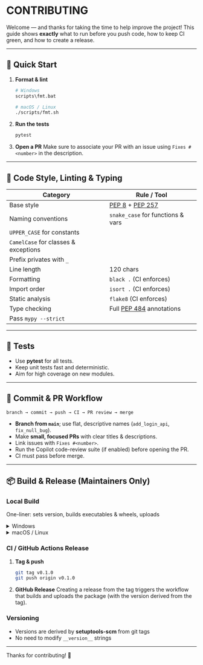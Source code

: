 # CONTRIBUTING

Welcome — and thanks for taking the time to help improve the project!
This guide shows **exactly** what to run before you push code, how to keep CI green, and how to create a release.

---

## 🚀 Quick Start

1. **Format & lint**

   ```bash
   # Windows
   scripts\fmt.bat

   # macOS / Linux
   ./scripts/fmt.sh
   ```

2. **Run the tests**

   ```bash
   pytest
   ```

3. **Open a PR**
Make sure to associate your PR with an issue using `Fixes #<number>` in the description.

---

## 🎨 Code Style, Linting & Typing

| Category                             | Rule / Tool                       |
| ------------------------------------ | --------------------------------- |
| Base style                           | [PEP 8] + [PEP 257]               |
| Naming conventions                   | `snake_case` for functions & vars |
| `UPPER_CASE` for constants           |                                   |
| `CamelCase` for classes & exceptions |                                   |
| Prefix privates with `_`             |                                   |
| Line length                          | 120 chars                         |
| Formatting                           | `black .` (CI enforces)           |
| Import order                         | `isort .` (CI enforces)           |
| Static analysis                      | `flake8` (CI enforces)            |
| Type checking                        | Full [PEP 484] annotations        |
| Pass `mypy --strict`                 |                                   |

---

## 🧪 Tests

* Use **pytest** for all tests.
* Keep unit tests fast and deterministic.
* Aim for high coverage on new modules.

---

## 🔀 Commit & PR Workflow

```text
branch → commit → push → CI → PR review → merge
```

* **Branch from `main`**; use flat, descriptive names (`add_login_api`, `fix_null_bug`).
* Make **small, focused PRs** with clear titles & descriptions.
* Link issues with `Fixes #<number>`.
* Run the Copilot code-review suite (if enabled) before opening the PR.
* CI must pass before merge.

---

## 📦 Build & Release  (Maintainers Only)

### Local Build
One-liner: sets version, builds executables & wheels, uploads
<details>
<summary>Windows</summary>

```powershell
scripts\build_deploy_local.bat 0.1.0
```

</details>

<details>
<summary>macOS / Linux</summary>

```bash
./scripts/build_deploy_local.sh 0.1.0
```

</details>


### CI / GitHub Actions Release

1. **Tag & push**

   ```bash
   git tag v0.1.0
   git push origin v0.1.0
   ```

2. **GitHub Release**
   Creating a release from the tag triggers the workflow that builds and uploads the package (with the version derived from the tag).

### Versioning

* Versions are derived by **setuptools-scm** from git tags
* No need to modify `__version__` strings

---

Thanks for contributing! 🙌

[PEP 8]: https://peps.python.org/pep-0008/
[PEP 257]: https://peps.python.org/pep-0257/
[PEP 484]: https://peps.python.org/pep-0484/
